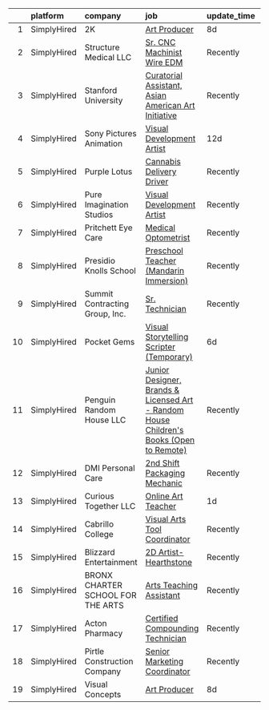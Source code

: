

|    | platform    | company                           | job                                                                                                                                                                                            | update_time   | location            |
|---:|:------------|:----------------------------------|:-----------------------------------------------------------------------------------------------------------------------------------------------------------------------------------------------|:--------------|:--------------------|
|  1 | SimplyHired | 2K                                | [Art Producer](https://www.simplyhired.com/job/LfdFPzUjv6ZeVR8uNR3cHXoSztP_4fqKXrqj2c8AKwkRNSG6hyuRIA?q=visual+art)                                                                            | 8d            | Novato, CA          |
|  2 | SimplyHired | Structure Medical LLC             | [Sr. CNC Machinist Wire EDM](https://www.simplyhired.com/job/7hBOdVwuIDaIy6fXXTnDjWLVhBRMEWJ0hq63QYwndwzGaht9njLZBg?q=visual+art)                                                              | Recently      | Madison, AL         |
|  3 | SimplyHired | Stanford University               | [Curatorial Assistant, Asian American Art Initiative](https://www.simplyhired.com/job/2KkJR_XyEKP-OlJ92TahAiola6zSpoIoA2Gb2DgyTetj76zDfWMReA?q=visual+art)                                     | Recently      | Stanford, CA        |
|  4 | SimplyHired | Sony Pictures Animation           | [Visual Development Artist](https://www.simplyhired.com/job/69Xcu-jnN61Z8GItK-bx0bPKZnjn_Hq3pMWWYD3lVZMSJKOUrvqEqw?q=visual+art)                                                               | 12d           | Culver City, CA     |
|  5 | SimplyHired | Purple Lotus                      | [Cannabis Delivery Driver](https://www.simplyhired.com/job/fre0bVHq5xGr9Br29n_S0YkswrXHnwxEfV_xLVbr5ntvnvVWqvssJg?q=visual+art)                                                                | Recently      | San Jose, CA        |
|  6 | SimplyHired | Pure Imagination Studios          | [Visual Development Artist](https://www.simplyhired.com/job/u3Ce0qDkoB4jPujFyWA_pOjySvkBJ7SmBclJFkATwkjx3a0XU_1R2g?q=visual+art)                                                               | Recently      | Van Nuys, CA        |
|  7 | SimplyHired | Pritchett Eye Care                | [Medical Optometrist](https://www.simplyhired.com/job/qkLF0fGZ-vF2CQqxD04EvPrqYsEPD0ELBNytrnGpnNwpchet5dBblg?q=visual+art)                                                                     | Recently      | Reno, NV            |
|  8 | SimplyHired | Presidio Knolls School            | [Preschool Teacher (Mandarin Immersion)](https://www.simplyhired.com/job/TjDR0_5unIGKiJo-VCj6ZfKTn2Zk-R2QpynsSU9VPawpL7Qd-MN3Cw?q=visual+art)                                                  | Recently      | San Francisco, CA   |
|  9 | SimplyHired | Summit Contracting Group, Inc.    | [Sr. Technician](https://www.simplyhired.com/job/_cLD0h5M8msRWdjjQvq0VU7VIPRJB3l2q4mOdYKfEWnFOKpWW2s86g?q=visual+art)                                                                          | Recently      | Jacksonville, FL    |
| 10 | SimplyHired | Pocket Gems                       | [Visual Storytelling Scripter (Temporary)](https://www.simplyhired.com/job/mA_olaCSOA9jq5so3SBge2mxqa1dblXvPXd8G-CCbnA-0V9Hk_UKYg?q=visual+art)                                                | 6d            | San Francisco, CA   |
| 11 | SimplyHired | Penguin Random House LLC          | [Junior Designer, Brands & Licensed Art - Random House Children's Books (Open to Remote)](https://www.simplyhired.com/job/gH3waUaaEZWiJ28DEHFm7xKrgWmuMXpgd-FdbKc3X12hyKTLyKUXBQ?q=visual+art) | Recently      | New York, NY        |
| 12 | SimplyHired | DMI Personal Care                 | [2nd Shift Packaging Mechanic](https://www.simplyhired.com/job/Q58tGNSD6nikr7OmAkoYYm2A-0CjacQ2SLQYNtd0IqpEyWMFfZoGYQ?q=visual+art)                                                            | Recently      | Wharton, NJ         |
| 13 | SimplyHired | Curious Together LLC              | [Online Art Teacher](https://www.simplyhired.com/job/lTJC52dilmYCsngR_x2AN0tarRyr78seXfYIDWbCLHYOEyyMlpCjvw?q=visual+art)                                                                      | 1d            | Remote              |
| 14 | SimplyHired | Cabrillo College                  | [Visual Arts Tool Coordinator](https://www.simplyhired.com/job/mDeEdEtD_TfyU3IM0raC4wuTFkdlREKr2UE49eyEy-6wUUc0FCyJng?q=visual+art)                                                            | Recently      | Aptos, CA           |
| 15 | SimplyHired | Blizzard Entertainment            | [2D Artist- Hearthstone](https://www.simplyhired.com/job/SpjQg9-PvboofN0JlAeM71jaQH3HpN8een9NhJPNcE2GrJiS1WEs9A?q=visual+art)                                                                  | Recently      | Irvine, CA          |
| 16 | SimplyHired | BRONX CHARTER SCHOOL FOR THE ARTS | [Arts Teaching Assistant](https://www.simplyhired.com/job/D6id5ZQSgIZ6nE-Ekt9swmTphP0QRvkIPTwpZ3emEVDfkY0trcCuPg?q=visual+art)                                                                 | Recently      | Bronx, NY           |
| 17 | SimplyHired | Acton Pharmacy                    | [Certified Compounding Technician](https://www.simplyhired.com/job/j2M4Gi3rCs3MRSsSOeX2eIq8wASD2ELmjqTy8J3bKYMuWczYdlxWiQ?q=visual+art)                                                        | Recently      | Acton, MA           |
| 18 | SimplyHired | Pirtle Construction Company       | [Senior Marketing Coordinator](https://www.simplyhired.com/job/TEUcflZaEukF8Mqv7UUPoUXyQaVpkWqzk2xSDhaWfU1hx6zIOrSXiQ?q=visual+art)                                                            | Recently      | Fort Lauderdale, FL |
| 19 | SimplyHired | Visual Concepts                   | [Art Producer](https://www.simplyhired.com/job/nXx6ytvUYXxM4pBB709K6xeA0hvM32ITs--tEB4HgAUVfr7YFmKiQQ?q=visual+art)                                                                            | 8d            | Novato, CA          |